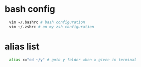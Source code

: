 # bash config
``` bash
  vim ~/.bashrc # bash configuration
  vim ~/.zshrc # on my zsh configuration
``` 

# alias list
``` bash
  alias x="cd ~/y" # goto y folder when x given in terminal
```
